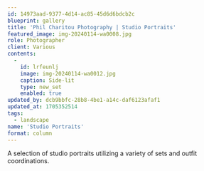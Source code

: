 ```yaml
---
id: 14973aad-9377-4d14-ac85-45d6d6bdcb2c
blueprint: gallery
title: 'Phil Charitou Photography | Studio Portraits'
featured_image: img-20240114-wa0008.jpg
role: Photographer
client: Various
contents:
  -
    id: lrfeunlj
    image: img-20240114-wa0012.jpg
    caption: Side-lit
    type: new_set
    enabled: true
updated_by: dcb9bbfc-28b8-4be1-a14c-daf6123afaf1
updated_at: 1705352514
tags:
  - landscape
name: 'Studio Portraits'
format: column
---
```

A selection of studio portraits utilizing a variety of sets and outfit coordinations.